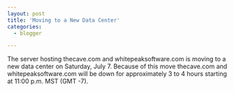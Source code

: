```yaml
---
layout: post
title: 'Moving to a New Data Center'
categories:
  - blogger

---
```


The server hosting thecave.com and whitepeaksoftware.com is moving to a new data center on Saturday, July 7.  Because of this move thecave.com and whitepeaksoftware.com will be down for approximately 3 to 4 hours starting at 11:00 p.m. MST (GMT -7).
